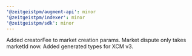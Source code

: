 ```yaml
---
'@zeitgeistpm/augment-api': minor
'@zeitgeistpm/indexer': minor
'@zeitgeistpm/sdk': minor
---
```


Added creatorFee to market creation params. Market dispute only takes marketId now. Added generated types for XCM v3.
